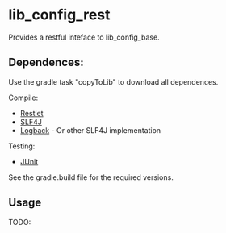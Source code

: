 lib_config_rest
==================================================

Provides a restful inteface to lib_config_base.

Dependences:
--------------------------------------

Use the gradle task "copyToLib" to download all dependences.

Compile:

* [Restlet](http://restlet.org/)
* [SLF4J](www.slf4j.org/‎) 
* [Logback](http://logback.qos.ch/) - Or other SLF4J implementation

Testing:

* [JUnit](http://junit.org/)

See the gradle.build file for the required versions.

Usage
--------------------------------------

TODO:

